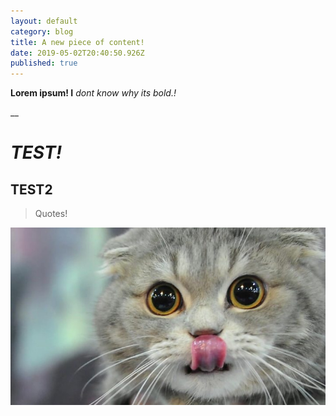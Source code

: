 ```yaml
---
layout: default
category: blog
title: A new piece of content!
date: 2019-05-02T20:40:50.926Z
published: true
---
```

**Lorem ipsum! I** _dont know why its bold.!_

__

# _TEST!_

## TEST2

> Quotes!

![](/static/uploads/p0517py6.jpg "Its a cat!")
